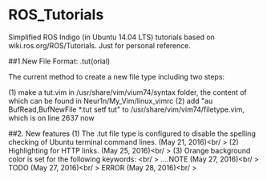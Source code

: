 # ROS_Tutorials
Simplified ROS Indigo (in Ubuntu 14.04 LTS) tutorials based on wiki.ros.org/ROS/Tutorials. 
Just for personal reference.

##1.New File Format: .tut(orial)

The current method to create a new file type including two steps:

(1) make a tut.vim in /usr/share/vim/vium74/syntax folder, the content of which can be found in Neur1n/My_Vim/linux_vimrc
(2) add "au BufRead,BufNewFile *.tut setf tut" to /usr/share/vim/vim74/filetype.vim, which is on line 2637 now

##2. New features
(1) The .tut file type is configured to disable the spelling checking of Ubuntu terminal command lines. (May 21, 2016)<br/ >
(2) Highlighting for HTTP links. (May 25, 2016)<br/ >
(3) Orange background color is set for the following keywords: <br/ >
....NOTE  (May 27, 2016)<br/ >
    TODO  (May 27, 2016)<br/ >
    ERROR (May 28, 2016)<br/ >
